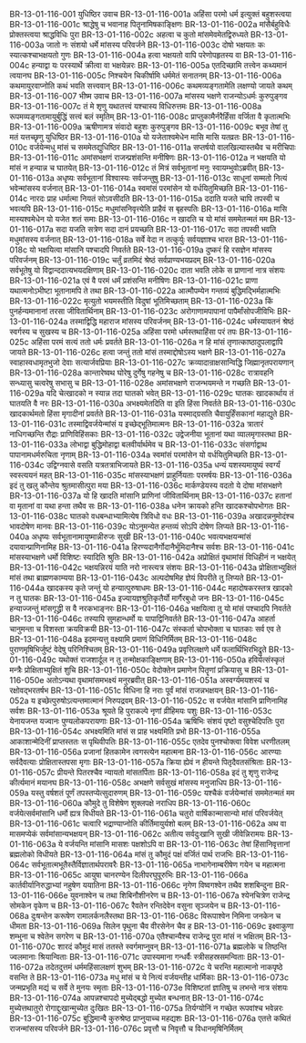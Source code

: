 BR-13-01-116-001	युधिष्ठिर उवाच
BR-13-01-116-001a	अहिंसा परमो धर्म इत्युक्तं बहुशस्त्वया
BR-13-01-116-001c	श्राद्धेषु च भवानाह पितॄनामिषकाङ्क्षिणः
BR-13-01-116-002a	मांसैर्बहुविधैः प्रोक्तस्त्वया श्राद्धविधिः पुरा
BR-13-01-116-002c	अहत्वा च कुतो मांसमेवमेतद्विरुध्यते
BR-13-01-116-003a	जातो नः संशयो धर्मे मांसस्य परिवर्जने
BR-13-01-116-003c	दोषो भक्षयतः कः स्यात्कश्चाभक्षयतो गुणः
BR-13-01-116-004a	हत्वा भक्षयतो वापि परेणोपहृतस्य वा
BR-13-01-116-004c	हन्याद्वा यः परस्यार्थे क्रीत्वा वा भक्षयेन्नरः
BR-13-01-116-005a	एतदिच्छामि तत्त्वेन कथ्यमानं त्वयानघ
BR-13-01-116-005c	निश्चयेन चिकीर्षामि धर्ममेतं सनातनम्
BR-13-01-116-006a	कथमायुरवाप्नोति कथं भवति सत्त्ववान्
BR-13-01-116-006c	कथमव्यङ्गतामेति लक्षण्यो जायते कथम्
BR-13-01-116-007	भीष्म उवाच
BR-13-01-116-007a	मांसस्य भक्षणे राजन्योऽधर्मः कुरुपुङ्गव
BR-13-01-116-007c	तं मे शृणु यथातत्त्वं यश्चास्य विधिरुत्तमः
BR-13-01-116-008a	रूपमव्यङ्गतामायुर्बुद्धिं सत्त्वं बलं स्मृतिम्
BR-13-01-116-008c	प्राप्तुकामैर्नरैर्हिंसा वर्जिता वै कृतात्मभिः
BR-13-01-116-009a	ऋषीणामत्र संवादो बहुशः कुरुपुङ्गव
BR-13-01-116-009c	बभूव तेषां तु मतं यत्तच्छृणु युधिष्ठिर
BR-13-01-116-010a	यो यजेताश्वमेधेन मासि मासि यतव्रतः
BR-13-01-116-010c	वर्जयेन्मधु मांसं च सममेतद्युधिष्ठिर
BR-13-01-116-011a	सप्तर्षयो वालखिल्यास्तथैव च मरीचिपाः
BR-13-01-116-011c	अमांसभक्षणं राजन्प्रशंसन्ति मनीषिणः
BR-13-01-116-012a	न भक्षयति यो मांसं न हन्यान्न च घातयेत्
BR-13-01-116-012c	तं मित्रं सर्वभूतानां मनुः स्वायम्भुवोऽब्रवीत्
BR-13-01-116-013a	अधृष्यः सर्वभूतानां विश्वास्यः सर्वजन्तुषु
BR-13-01-116-013c	साधूनां सम्मतो नित्यं भवेन्मांसस्य वर्जनात्
BR-13-01-116-014a	स्वमांसं परमांसेन यो वर्धयितुमिच्छति
BR-13-01-116-014c	नारदः प्राह धर्मात्मा नियतं सोऽवसीदति
BR-13-01-116-015a	ददाति यजते चापि तपस्वी च भवत्यपि
BR-13-01-116-015c	मधुमांसनिवृत्त्येति प्राहैवं स बृहस्पतिः
BR-13-01-116-016a	मासि मास्यश्वमेधेन यो यजेत शतं समाः
BR-13-01-116-016c	न खादति च यो मांसं सममेतन्मतं मम
BR-13-01-116-017a	सदा यजति सत्रेण सदा दानं प्रयच्छति
BR-13-01-116-017c	सदा तपस्वी भवति मधुमांसस्य वर्जनात्
BR-13-01-116-018a	सर्वे वेदा न तत्कुर्युः सर्वयज्ञाश्च भारत
BR-13-01-116-018c	यो भक्षयित्वा मांसानि पश्चादपि निवर्तते
BR-13-01-116-019a	दुष्करं हि रसज्ञेन मांसस्य परिवर्जनम्
BR-13-01-116-019c	चर्तुं व्रतमिदं श्रेष्ठं सर्वप्राण्यभयप्रदम्
BR-13-01-116-020a	सर्वभूतेषु यो विद्वान्ददात्यभयदक्षिणाम्
BR-13-01-116-020c	दाता भवति लोके स प्राणानां नात्र संशयः
BR-13-01-116-021a	एवं वै परमं धर्मं प्रशंसन्ति मनीषिणः
BR-13-01-116-021c	प्राणा यथात्मनोऽभीष्टा भूतानामपि ते तथा
BR-13-01-116-022a	आत्मौपम्येन गन्तव्यं बुद्धिमद्भिर्महात्मभिः
BR-13-01-116-022c	मृत्युतो भयमस्तीति विदुषां भूतिमिच्छताम्
BR-13-01-116-023a	किं पुनर्हन्यमानानां तरसा जीवितार्थिनाम्
BR-13-01-116-023c	अरोगाणामपापानां पापैर्मांसोपजीविभिः
BR-13-01-116-024a	तस्माद्विद्धि महाराज मांसस्य परिवर्जनम्
BR-13-01-116-024c	धर्मस्यायतनं श्रेष्ठं स्वर्गस्य च सुखस्य च
BR-13-01-116-025a	अहिंसा परमो धर्मस्तथाहिंसा परं तपः
BR-13-01-116-025c	अहिंसा परमं सत्यं ततो धर्मः प्रवर्तते
BR-13-01-116-026a	न हि मांसं तृणात्काष्ठादुपलाद्वापि जायते
BR-13-01-116-026c	हत्वा जन्तुं ततो मांसं तस्माद्दोषोऽस्य भक्षणे
BR-13-01-116-027a	स्वाहास्वधामृतभुजो देवाः सत्यार्जवप्रियाः
BR-13-01-116-027c	क्रव्यादान्राक्षसान्विद्धि जिह्मानृतपरायणान्
BR-13-01-116-028a	कान्तारेष्वथ घोरेषु दुर्गेषु गहनेषु च
BR-13-01-116-028c	रात्रावहनि सन्ध्यासु चत्वरेषु सभासु च
BR-13-01-116-028e	अमांसभक्षणे राजन्भयमन्ते न गच्छति
BR-13-01-116-029a	यदि चेत्खादको न स्यान्न तदा घातको भवेत्
BR-13-01-116-029c	घातकः खादकार्थाय तं घातयति वै नरः
BR-13-01-116-030a	अभक्ष्यमेतदिति वा इति हिंसा निवर्तते
BR-13-01-116-030c	खादकार्थमतो हिंसा मृगादीनां प्रवर्तते
BR-13-01-116-031a	यस्माद्ग्रसति चैवायुर्हिंसकानां महाद्युते
BR-13-01-116-031c	तस्माद्विवर्जयेन्मांसं य इच्छेद्भूतिमात्मनः
BR-13-01-116-032a	त्रातारं नाधिगच्छन्ति रौद्राः प्राणिविहिंसकाः
BR-13-01-116-032c	उद्वेजनीया भूतानां यथा व्यालमृगास्तथा
BR-13-01-116-033a	लोभाद्वा बुद्धिमोहाद्वा बलवीर्यार्थमेव च
BR-13-01-116-033c	संसर्गाद्वाथ पापानामधर्मरुचिता नृणाम्
BR-13-01-116-034a	स्वमांसं परमांसेन यो वर्धयितुमिच्छति
BR-13-01-116-034c	उद्विग्नवासे वसति यत्रतत्राभिजायते
BR-13-01-116-035a	धन्यं यशस्यमायुष्यं स्वर्ग्यं स्वस्त्ययनं महत्
BR-13-01-116-035c	मांसस्याभक्षणं प्राहुर्नियताः परमर्षयः
BR-13-01-116-036a	इदं तु खलु कौन्तेय श्रुतमासीत्पुरा मया
BR-13-01-116-036c	मार्कण्डेयस्य वदतो ये दोषा मांसभक्षणे
BR-13-01-116-037a	यो हि खादति मांसानि प्राणिनां जीवितार्थिनाम्
BR-13-01-116-037c	हतानां वा मृतानां वा यथा हन्ता तथैव सः
BR-13-01-116-038a	धनेन क्रायको हन्ति खादकश्चोपभोगतः
BR-13-01-116-038c	घातको वधबन्धाभ्यामित्येष त्रिविधो वधः
BR-13-01-116-039a	अखादन्ननुमोदंश्च भावदोषेण मानवः
BR-13-01-116-039c	योऽनुमन्येत हन्तव्यं सोऽपि दोषेण लिप्यते
BR-13-01-116-040a	अधृष्यः सर्वभूतानामायुष्मान्नीरुजः सुखी
BR-13-01-116-040c	भवत्यभक्षयन्मांसं दयावान्प्राणिनामिह
BR-13-01-116-041a	हिरण्यदानैर्गोदानैर्भूमिदानैश्च सर्वशः
BR-13-01-116-041c	मांसस्याभक्षणे धर्मो विशिष्टः स्यादिति श्रुतिः
BR-13-01-116-042a	अप्रोक्षितं वृथामांसं विधिहीनं न भक्षयेत्
BR-13-01-116-042c	भक्षयन्निरयं याति नरो नास्त्यत्र संशयः
BR-13-01-116-043a	प्रोक्षिताभ्युक्षितं मांसं तथा ब्राह्मणकाम्यया
BR-13-01-116-043c	अल्पदोषमिह ज्ञेयं विपरीते तु लिप्यते
BR-13-01-116-044a	खादकस्य कृते जन्तुं यो हन्यात्पुरुषाधमः
BR-13-01-116-044c	महादोषकरस्तत्र खादको न तु घातकः
BR-13-01-116-045a	इज्यायज्ञश्रुतिकृतैर्यो मार्गैरबुधो जनः
BR-13-01-116-045c	हन्याज्जन्तुं मांसगृद्ध्री स वै नरकभाङ्नरः
BR-13-01-116-046a	भक्षयित्वा तु यो मांसं पश्चादपि निवर्तते
BR-13-01-116-046c	तस्यापि सुमहान्धर्मो यः पापाद्विनिवर्तते
BR-13-01-116-047a	आहर्ता चानुमन्ता च विशस्ता क्रयविक्रयी
BR-13-01-116-047c	संस्कर्ता चोपभोक्ता च घातकाः सर्व एव ते
BR-13-01-116-048a	इदमन्यत्तु वक्ष्यामि प्रमाणं विधिनिर्मितम्
BR-13-01-116-048c	पुराणमृषिभिर्जुष्टं वेदेषु परिनिश्चितम्
BR-13-01-116-049a	प्रवृत्तिलक्षणे धर्मे फलार्थिभिरभिद्रुते
BR-13-01-116-049c	यथोक्तं राजशार्दूल न तु तन्मोक्षकाङ्क्षिणाम्
BR-13-01-116-050a	हविर्यत्संस्कृतं मन्त्रैः प्रोक्षिताभ्युक्षितं शुचि
BR-13-01-116-050c	वेदोक्तेन प्रमाणेन पितॄणां प्रक्रियासु च
BR-13-01-116-050e	अतोऽन्यथा वृथामांसमभक्ष्यं मनुरब्रवीत्
BR-13-01-116-051a	अस्वर्ग्यमयशस्यं च रक्षोवद्भरतर्षभ
BR-13-01-116-051c	विधिना हि नराः पूर्वं मांसं राजन्नभक्षयन्
BR-13-01-116-052a	य इच्छेत्पुरुषोऽत्यन्तमात्मानं निरुपद्रवम्
BR-13-01-116-052c	स वर्जयेत मांसानि प्राणिनामिह सर्वशः
BR-13-01-116-053a	श्रूयते हि पुराकल्पे नृणां व्रीहिमयः पशुः
BR-13-01-116-053c	येनायजन्त यज्वानः पुण्यलोकपरायणाः
BR-13-01-116-054a	ऋषिभिः संशयं पृष्टो वसुश्चेदिपतिः पुरा
BR-13-01-116-054c	अभक्ष्यमिति मांसं स प्राह भक्ष्यमिति प्रभो
BR-13-01-116-055a	आकाशान्मेदिनीं प्राप्तस्ततः स पृथिवीपतिः
BR-13-01-116-055c	एतदेव पुनश्चोक्त्वा विवेश धरणीतलम्
BR-13-01-116-056a	प्रजानां हितकामेन त्वगस्त्येन महात्मना
BR-13-01-116-056c	आरण्याः सर्वदैवत्याः प्रोक्षितास्तपसा मृगाः
BR-13-01-116-057a	क्रिया ह्येवं न हीयन्ते पितृदैवतसंश्रिताः
BR-13-01-116-057c	प्रीयन्ते पितरश्चैव न्यायतो मांसतर्पिताः
BR-13-01-116-058a	इदं तु शृणु राजेन्द्र कीर्त्यमानं मयानघ
BR-13-01-116-058c	अभक्षणे सर्वसुखं मांसस्य मनुजाधिप
BR-13-01-116-059a	यस्तु वर्षशतं पूर्णं तपस्तप्येत्सुदारुणम्
BR-13-01-116-059c	यश्चैकं वर्जयेन्मांसं सममेतन्मतं मम
BR-13-01-116-060a	कौमुदे तु विशेषेण शुक्लपक्षे नराधिप
BR-13-01-116-060c	वर्जयेत्सर्वमांसानि धर्मो ह्यत्र विधीयते
BR-13-01-116-061a	चतुरो वार्षिकान्मासान्यो मांसं परिवर्जयेत्
BR-13-01-116-061c	चत्वारि भद्राण्याप्नोति कीर्तिमायुर्यशो बलम्
BR-13-01-116-062a	अथ वा मासमप्येकं सर्वमांसान्यभक्षयन्
BR-13-01-116-062c	अतीत्य सर्वदुःखानि सुखी जीवेन्निरामयः
BR-13-01-116-063a	ये वर्जयन्ति मांसानि मासशः पक्षशोऽपि वा
BR-13-01-116-063c	तेषां हिंसानिवृत्तानां ब्रह्मलोको विधीयते
BR-13-01-116-064a	मांसं तु कौमुदं पक्षं वर्जितं पार्थ राजभिः
BR-13-01-116-064c	सर्वभूतात्मभूतैस्तैर्विज्ञातार्थपरावरैः
BR-13-01-116-065a	नाभागेनाम्बरीषेण गयेन च महात्मना
BR-13-01-116-065c	आयुषा चानरण्येन दिलीपरघुपूरुभिः
BR-13-01-116-066a	कार्तवीर्यानिरुद्धाभ्यां नहुषेण ययातिना
BR-13-01-116-066c	नृगेण विष्वगश्वेन तथैव शशबिन्दुना
BR-13-01-116-066e	युवनाश्वेन च तथा शिबिनौशीनरेण च
BR-13-01-116-067a	श्येनचित्रेण राजेन्द्र सोमकेन वृकेण च
BR-13-01-116-067c	रैवतेन रन्तिदेवेन वसुना सृञ्जयेन च
BR-13-01-116-068a	दुःषन्तेन करूषेण रामालर्कनलैस्तथा
BR-13-01-116-068c	विरूपाश्वेन निमिना जनकेन च धीमता
BR-13-01-116-069a	सिलेन पृथुना चैव वीरसेनेन चैव ह
BR-13-01-116-069c	इक्ष्वाकुणा शम्भुना च श्वेतेन सगरेण च
BR-13-01-116-070a	एतैश्चान्यैश्च राजेन्द्र पुरा मांसं न भक्षितम्
BR-13-01-116-070c	शारदं कौमुदं मासं ततस्ते स्वर्गमाप्नुवन्
BR-13-01-116-071a	ब्रह्मलोके च तिष्ठन्ति ज्वलमानाः श्रियान्विताः
BR-13-01-116-071c	उपास्यमाना गन्धर्वैः स्त्रीसहस्रसमन्विताः
BR-13-01-116-072a	तदेतदुत्तमं धर्ममहिंसालक्षणं शुभम्
BR-13-01-116-072c	ये चरन्ति महात्मानो नाकपृष्ठे वसन्ति ते
BR-13-01-116-073a	मधु मांसं च ये नित्यं वर्जयन्तीह धार्मिकाः
BR-13-01-116-073c	जन्मप्रभृति मद्यं च सर्वे ते मुनयः स्मृताः
BR-13-01-116-073e	विशिष्टतां ज्ञातिषु च लभन्ते नात्र संशयः
BR-13-01-116-074a	आपन्नश्चापदो मुच्येद्बद्धो मुच्येत बन्धनात्
BR-13-01-116-074c	मुच्येत्तथातुरो रोगाद्दुःखान्मुच्येत दुःखितः
BR-13-01-116-075a	तिर्यग्योनिं न गच्छेत रूपवांश्च भवेन्नरः
BR-13-01-116-075c	बुद्धिमान्वै कुरुश्रेष्ठ प्राप्नुयाच्च महद्यशः
BR-13-01-116-076a	एतत्ते कथितं राजन्मांसस्य परिवर्जने
BR-13-01-116-076c	प्रवृत्तौ च निवृत्तौ च विधानमृषिनिर्मितम्

